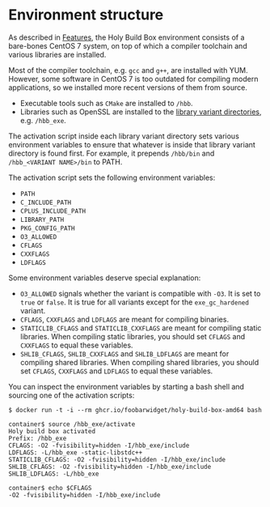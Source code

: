 # Environment structure

As described in [Features](README.md#features), the Holy Build Box environment consists of a bare-bones CentOS 7 system, on top of which a compiler toolchain and various libraries are installed.

Most of the compiler toolchain, e.g. `gcc` and `g++`, are installed with YUM. However, some software in CentOS 7 is too outdated for compiling modern applications, so we installed more recent versions of them from source.

 * Executable tools such as `CMake` are installed to `/hbb`.
 * Libraries such as OpenSSL are installed to the [library variant directories](LIBRARY-VARIANTS.md), e.g. `/hbb_exe`.

The activation script inside each library variant directory sets various environment variables to ensure that whatever is inside that library variant directory is found first. For example, it prepends `/hbb/bin` and `/hbb_<VARIANT NAME>/bin` to PATH.

The activation script sets the following environment variables:

 * `PATH`
 * `C_INCLUDE_PATH`
 * `CPLUS_INCLUDE_PATH`
 * `LIBRARY_PATH`
 * `PKG_CONFIG_PATH`
 * `O3_ALLOWED`
 * `CFLAGS`
 * `CXXFLAGS`
 * `LDFLAGS`


Some environment variables deserve special explanation:

 * `O3_ALLOWED` signals whether the variant is compatible with `-O3`. It is set to `true` or `false`. It is true for all variants except for the `exe_gc_hardened` variant.
 * `CFLAGS`, `CXXFLAGS` and `LDFLAGS` are meant for compiling binaries.
 * `STATICLIB_CFLAGS` and `STATICLIB_CXXFLAGS` are meant for compiling static libraries. When compiling static libraries, you should set `CFLAGS` and `CXXFLAGS` to equal these variables.
 * `SHLIB_CFLAGS`, `SHLIB_CXXFLAGS` and `SHLIB_LDFLAGS` are meant for compiling shared libraries. When compiling shared libraries, you should set `CFLAGS`, `CXXFLAGS` and `LDFLAGS` to equal these variables.

You can inspect the environment variables by starting a bash shell and sourcing one of the activation scripts:

    $ docker run -t -i --rm ghcr.io/foobarwidget/holy-build-box-amd64 bash

    container$ source /hbb_exe/activate
    Holy build box activated
    Prefix: /hbb_exe
    CFLAGS: -O2 -fvisibility=hidden -I/hbb_exe/include
    LDFLAGS: -L/hbb_exe -static-libstdc++
    STATICLIB_CFLAGS: -O2 -fvisibility=hidden -I/hbb_exe/include
    SHLIB_CFLAGS: -O2 -fvisibility=hidden -I/hbb_exe/include
    SHLIB_LDFLAGS: -L/hbb_exe

    container$ echo $CFLAGS
    -O2 -fvisibility=hidden -I/hbb_exe/include

